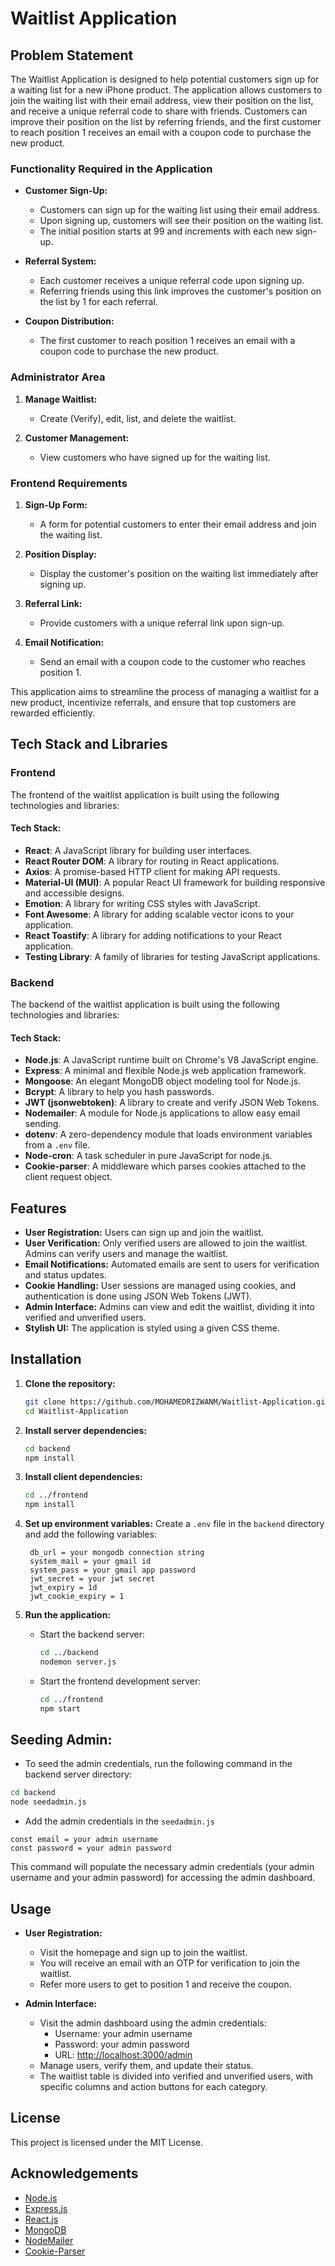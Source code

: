 # Waitlist Application

## Problem Statement

The Waitlist Application is designed to help potential customers sign up for a waiting list for a new iPhone product. The application allows customers to join the waiting list with their email address, view their position on the list, and receive a unique referral code to share with friends. Customers can improve their position on the list by referring friends, and the first customer to reach position 1 receives an email with a coupon code to purchase the new product.

### Functionality Required in the Application

- **Customer Sign-Up:**
  - Customers can sign up for the waiting list using their email address.
  - Upon signing up, customers will see their position on the waiting list.
  - The initial position starts at 99 and increments with each new sign-up.

- **Referral System:**
  - Each customer receives a unique referral code upon signing up.
  - Referring friends using this link improves the customer's position on the list by 1 for each referral.

- **Coupon Distribution:**
  - The first customer to reach position 1 receives an email with a coupon code to purchase the new product.

### Administrator Area

1. **Manage Waitlist:**
   - Create (Verify), edit, list, and delete the waitlist.

2. **Customer Management:**
   - View customers who have signed up for the waiting list.

### Frontend Requirements

1. **Sign-Up Form:**
   - A form for potential customers to enter their email address and join the waiting list.

2. **Position Display:**
   - Display the customer's position on the waiting list immediately after signing up.

3. **Referral Link:**
   - Provide customers with a unique referral link upon sign-up.

4. **Email Notification:**
   - Send an email with a coupon code to the customer who reaches position 1.

This application aims to streamline the process of managing a waitlist for a new product, incentivize referrals, and ensure that top customers are rewarded efficiently.

## Tech Stack and Libraries

### Frontend

The frontend of the waitlist application is built using the following technologies and libraries:

#### Tech Stack:
- **React**: A JavaScript library for building user interfaces.
- **React Router DOM**: A library for routing in React applications.
- **Axios**: A promise-based HTTP client for making API requests.
- **Material-UI (MUI)**: A popular React UI framework for building responsive and accessible designs.
- **Emotion**: A library for writing CSS styles with JavaScript.
- **Font Awesome**: A library for adding scalable vector icons to your application.
- **React Toastify**: A library for adding notifications to your React application.
- **Testing Library**: A family of libraries for testing JavaScript applications.

### Backend

The backend of the waitlist application is built using the following technologies and libraries:

#### Tech Stack:
- **Node.js**: A JavaScript runtime built on Chrome's V8 JavaScript engine.
- **Express**: A minimal and flexible Node.js web application framework.
- **Mongoose**: An elegant MongoDB object modeling tool for Node.js.
- **Bcrypt**: A library to help you hash passwords.
- **JWT (jsonwebtoken)**: A library to create and verify JSON Web Tokens.
- **Nodemailer**: A module for Node.js applications to allow easy email sending.
- **dotenv**: A zero-dependency module that loads environment variables from a `.env` file.
- **Node-cron**: A task scheduler in pure JavaScript for node.js.
- **Cookie-parser**: A middleware which parses cookies attached to the client request object.

## Features

- **User Registration:** Users can sign up and join the waitlist.
- **User Verification:** Only verified users are allowed to join the waitlist. Admins can verify users and manage the waitlist.
- **Email Notifications:** Automated emails are sent to users for verification and status updates.
- **Cookie Handling:** User sessions are managed using cookies, and authentication is done using JSON Web Tokens (JWT).
- **Admin Interface:** Admins can view and edit the waitlist, dividing it into verified and unverified users.
- **Stylish UI:** The application is styled using a given CSS theme.

## Installation

1. **Clone the repository:**
   ```bash
   git clone https://github.com/MOHAMEDRIZWANM/Waitlist-Application.git
   cd Waitlist-Application
   ```

2. **Install server dependencies:**
   ```bash
   cd backend
   npm install
   ```

3. **Install client dependencies:**
   ```bash
   cd ../frontend
   npm install
   ```

4. **Set up environment variables:**
   Create a `.env` file in the `backend` directory and add the following variables:
   ```env
    db_url = your mongodb connection string
    system_mail = your gmail id
    system_pass = your gmail app password
    jwt_secret = your jwt secret
    jwt_expiry = 1d
    jwt_cookie_expiry = 1
   ```

5. **Run the application:**

   - Start the backend server:
     ```bash
     cd ../backend
     nodemon server.js
     ```

   - Start the frontend development server:
     ```bash
     cd ../frontend
     npm start
     ```
## Seeding Admin:

- To seed the admin credentials, run the following command in the backend server directory:
```bash
cd backend
node seedadmin.js
```
- Add the admin credentials in the `seedadmin.js`
```node
const email = your admin username
const password = your admin password
```
This command will populate the necessary admin credentials (your admin username and your admin password) for accessing the admin dashboard.

## Usage

- **User Registration:**
  - Visit the homepage and sign up to join the waitlist.
  - You will receive an email with an OTP for verification to join the waitlist.
  - Refer more users to get to position 1 and receive the coupon.

- **Admin Interface:**
  - Visit the admin dashboard using the admin credentials:
    - Username: your admin username
    - Password: your admin password
    - URL: [http://localhost:3000/admin](http://localhost:3000/admin)
  - Manage users, verify them, and update their status.
  - The waitlist table is divided into verified and unverified users, with specific columns and action buttons for each category.

## License

This project is licensed under the MIT License.

## Acknowledgements

- [Node.js](https://nodejs.org/)
- [Express.js](https://expressjs.com/)
- [React.js](https://reactjs.org/)
- [MongoDB](https://www.mongodb.com/)
- [NodeMailer](https://nodemailer.com/)
- [Cookie-Parser](https://www.npmjs.com/package/cookie-parser)
